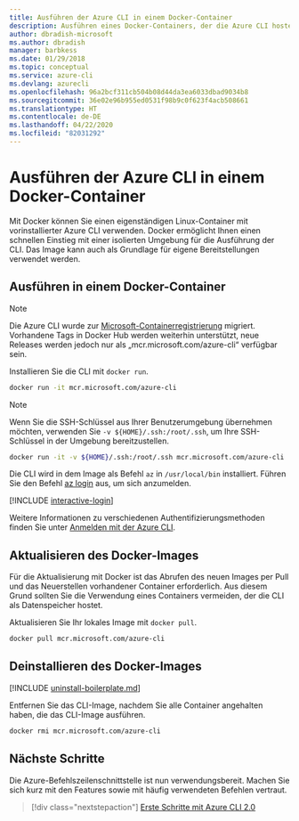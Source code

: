 ```yaml
---
title: Ausführen der Azure CLI in einem Docker-Container
description: Ausführen eines Docker-Containers, der die Azure CLI hostet
author: dbradish-microsoft
ms.author: dbradish
manager: barbkess
ms.date: 01/29/2018
ms.topic: conceptual
ms.service: azure-cli
ms.devlang: azurecli
ms.openlocfilehash: 96a2bcf311cb504b08d44da3ea6033dbad9034b8
ms.sourcegitcommit: 36e02e96b955ed0531f98b9c0f623f4acb508661
ms.translationtype: HT
ms.contentlocale: de-DE
ms.lasthandoff: 04/22/2020
ms.locfileid: "82031292"
---
```

# <a name="run-azure-cli-in-a-docker-container"></a>Ausführen der Azure CLI in einem Docker-Container

Mit Docker können Sie einen eigenständigen Linux-Container mit vorinstallierter Azure CLI verwenden. Docker ermöglicht Ihnen einen schnellen Einstieg mit einer isolierten Umgebung für die Ausführung der CLI. Das Image kann auch als Grundlage für eigene Bereitstellungen verwendet werden.

## <a name="run-in-a-docker-container"></a>Ausführen in einem Docker-Container

> [!NOTE]
> Die Azure CLI wurde zur [Microsoft-Containerregistrierung](https://azure.microsoft.com/services/container-registry) migriert. Vorhandene Tags in Docker Hub werden weiterhin unterstützt, neue Releases werden jedoch nur als „mcr.microsoft.com/azure-cli“ verfügbar sein.

Installieren Sie die CLI mit `docker run`.

   ```bash
   docker run -it mcr.microsoft.com/azure-cli
   ```

> [!NOTE]
> Wenn Sie die SSH-Schlüssel aus Ihrer Benutzerumgebung übernehmen möchten, verwenden Sie `-v ${HOME}/.ssh:/root/.ssh`, um Ihre SSH-Schlüssel in der Umgebung bereitzustellen.
>
> ```bash
> docker run -it -v ${HOME}/.ssh:/root/.ssh mcr.microsoft.com/azure-cli
> ```

Die CLI wird in dem Image als Befehl `az` in `/usr/local/bin` installiert. Führen Sie den Befehl [az login](/cli/azure/reference-index#az-login) aus, um sich anzumelden.

[!INCLUDE [interactive-login](includes/interactive-login.md)]

Weitere Informationen zu verschiedenen Authentifizierungsmethoden finden Sie unter [Anmelden mit der Azure CLI](authenticate-azure-cli.md).

## <a name="update-docker-image"></a>Aktualisieren des Docker-Images

Für die Aktualisierung mit Docker ist das Abrufen des neuen Images per Pull und das Neuerstellen vorhandener Container erforderlich. Aus diesem Grund sollten Sie die Verwendung eines Containers vermeiden, der die CLI als Datenspeicher hostet.

Aktualisieren Sie Ihr lokales Image mit `docker pull`.

```bash
docker pull mcr.microsoft.com/azure-cli
```

## <a name="uninstall-docker-image"></a>Deinstallieren des Docker-Images

[!INCLUDE [uninstall-boilerplate.md](includes/uninstall-boilerplate.md)]

Entfernen Sie das CLI-Image, nachdem Sie alle Container angehalten haben, die das CLI-Image ausführen.

```bash
docker rmi mcr.microsoft.com/azure-cli
```

## <a name="next-steps"></a>Nächste Schritte

Die Azure-Befehlszeilenschnittstelle ist nun verwendungsbereit. Machen Sie sich kurz mit den Features sowie mit häufig verwendeten Befehlen vertraut.

> [!div class="nextstepaction"]
> [Erste Schritte mit Azure CLI 2.0](get-started-with-azure-cli.md)
